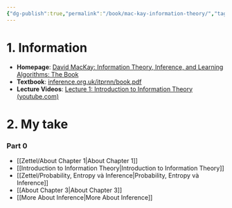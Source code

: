 ```yaml
---
{"dg-publish":true,"permalink":"/book/mac-kay-information-theory/","tags":["book"],"noteIcon":"📝","created":"2024-04-15T16:37:58.113+07:00","updated":"2024-04-18T16:26:00.306+07:00"}
---
```


# 1. Information

- **Homepage**: [David MacKay: Information Theory, Inference, and Learning Algorithms: The Book](https://www.inference.org.uk/mackay/itila/book.html)
- **Textbook**: [inference.org.uk/itprnn/book.pdf](https://www.inference.org.uk/itprnn/book.pdf)
- **Lecture Videos**: [Lecture 1: Introduction to Information Theory (youtube.com)](https://www.youtube.com/watch?v=BCiZc0n6COY&list=PLruBu5BI5n4aFpG32iMbdWoRVAA-Vcso6)

# 2. My take

### Part 0

- [[Zettel/About Chapter 1\|About Chapter 1]]
- [[Introduction to Information Theory\|Introduction to Information Theory]]
- [[Zettel/Probability, Entropy và Inference\|Probability, Entropy và Inference]]
- [[About Chapter 3\|About Chapter 3]]
- [[More About Inference\|More About Inference]]